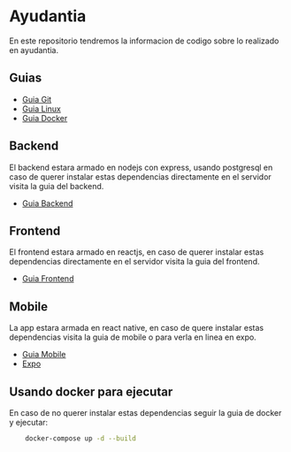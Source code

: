 # Ayudantia

En este repositorio tendremos la informacion de codigo sobre lo realizado en ayudantia.

## Guias

- [Guia Git](https://github.com/Oscurt/software-ayudantia/blob/master/guia_git.md)
- [Guia Linux](https://github.com/Oscurt/software-ayudantia/blob/master/guia_linux.md)
- [Guia Docker](https://github.com/Oscurt/software-ayudantia/blob/master/guia_docker.md)

## Backend

El backend estara armado en nodejs con express, usando postgresql en caso de querer instalar estas dependencias directamente en el servidor visita la guia del backend.

- [Guia Backend](https://github.com/Oscurt/software-ayudantia/blob/master/backend/guia_back.md)

## Frontend

El frontend estara armado en reactjs, en caso de querer instalar estas dependencias directamente en el servidor visita la guia del frontend.

- [Guia Frontend](https://github.com/Oscurt/software-ayudantia/blob/master/frontend/guia_front.md)

## Mobile

La app estara armada en react native, en caso de quere instalar estas dependencias visita la guia de mobile o para verla en linea en expo.

- [Guia Mobile](https://github.com/Oscurt/software-ayudantia/blob/master/mobile/guia_mobile.md)
- [Expo](url)

## Usando docker para ejecutar

En caso de no querer instalar estas dependencias seguir la guia de docker y ejecutar:

```sh
    docker-compose up -d --build
```